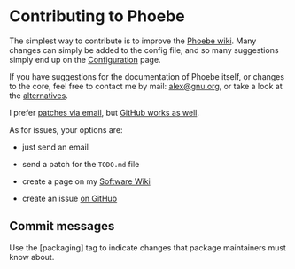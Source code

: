 # Contributing to Phoebe

The simplest way to contribute is to improve the [Phoebe
wiki](https://transjovian.org/phoebe). Many changes can simply be
added to the config file, and so many suggestions simply end up on the
[Configuration](https://transjovian.org/phoebe/page/Configuration)
page.

If you have suggestions for the documentation of Phoebe itself, or
changes to the core, feel free to contact me by mail:
[alex@gnu.org](mailto:alex@gnu.org), or take a look at the
[alternatives](https://alexschroeder.ch/wiki/Contact).

I prefer [patches via email](https://git-send-email.io/), but [GitHub
works as well](https://github.com/kensanata/phoebe).

As for issues, your options are:

* just send an email

* send a patch for the `TODO.md` file

* create a page on my [Software Wiki](https://alexschroeder.ch/software/Phoebe)

* create an issue [on GitHub](https://github.com/kensanata/phoebe/issues)

## Commit messages

Use the [packaging] tag to indicate changes that package maintainers
must know about.
